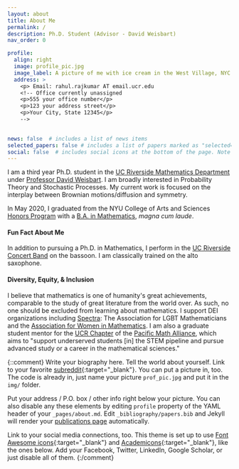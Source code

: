 ```yaml
---
layout: about
title: About Me
permalink: /
description: Ph.D. Student (Advisor - David Weisbart)
nav_order: 0

profile:
  align: right
  image: profile_pic.jpg
  image_label: A picture of me with ice cream in the West Village, NYC
  address: >
    <p> Email: rahul.rajkumar AT email.ucr.edu
    <!-- Office currently unassigned
    <p>555 your office number</p>
    <p>123 your address street</p>
    <p>Your City, State 12345</p>
    -->

    
news: false  # includes a list of news items
selected_papers: false # includes a list of papers marked as "selected={true}"
social: false  # includes social icons at the bottom of the page. Note that this includes mailto
---
```


I am a third year Ph.D. student in the [UC Riverside Mathematics Department](https://mathdept.ucr.edu) under [Professor David Weisbart](https://the-weisbart-group.github.io/). I am broadly interested in Probability Theory and Stochastic Processes. My current work is focused on the interplay between Brownian motions/diffusion and symmetry. 

In May 2020, I graduated from the NYU College of Arts and Sciences [Honors Program](https://math.nyu.edu/dynambic/undergrad/ba-cas/majors-minors/honors-programs/) with a [B.A. in Mathematics](https://math.nyu.edu/dynamic/undergrad/ba-cas/overview/), *magna cum laude*.

#### Fun Fact About Me
In addition to pursuing a Ph.D. in Mathematics, I perform in the [UC Riverside Concert Band](https://music.ucr.edu/concert-band) on the bassoon. I am classically trained on the alto saxophone.

#### Diversity, Equity, & Inclusion

I believe that mathematics is one of humanity's great achievements, comparable to the study of great literature from the world over. As such, no one should be excluded from learning about mathematics. I support DEI organizations including [Spectra](http://lgbtmath.org/): The Association for LGBT Mathematicians and the [Association for Women in Mathematics](https://awm-math.org/). I am also a graduate student mentor for the [UCR Chapter](https://sites.google.com/ucr.edu/ucrawm/home) of the [Pacific Math Alliance](https://sites.google.com/view/the-pacific-math-alliance), which aims to "support underserved students [in] the STEM pipeline and pursue advanced study or a career in the mathematical sciences."

{::comment}
Write your biography here. Tell the world about yourself. Link to your favorite [subreddit](http://reddit.com){:target="\_blank"}. You can put a picture in, too. The code is already in, just name your picture `prof_pic.jpg` and put it in the `img/` folder.

Put your address / P.O. box / other info right below your picture. You can also disable any these elements by editing `profile` property of the YAML header of your `_pages/about.md`. Edit `_bibliography/papers.bib` and Jekyll will render your [publications page](/al-folio/publications/) automatically.

Link to your social media connections, too. This theme is set up to use [Font Awesome icons](http://fortawesome.github.io/Font-Awesome/){:target="\_blank"} and [Academicons](https://jpswalsh.github.io/academicons/){:target="\_blank"}, like the ones below. Add your Facebook, Twitter, LinkedIn, Google Scholar, or just disable all of them.
{:/comment}



